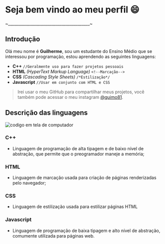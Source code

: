# Seja bem vindo ao meu perfil 😄
~_________________________________________~
## Introdução
Olá meu nome é **Guilherme**, sou um estudante do Ensino Médio que se interessou por programação, estou aprendendo as seguintes linguagens:
- **C++**
```//Geralmente uso para fazer projetos pessoais```
- **HTML** *(HyperText Markup Language)*
```<!--Marcação-->```
- **CSS** *(Cascading Style Sheets)*
```/*Estilização*/```
- **Javascript**
```//Usar em conjunto com HTML e CSS```

>Irei usar o meu GitHub para compartilhar meus projetos,
> você também pode acessar o meu instagram [@guimo81](instagram.com).

## Descrição das linguagens
![codigo em tela de computador](https://images.pexels.com/photos/546819/pexels-photo-546819.jpeg)
### C++
- Linguagem de programação de alta tipagem e de baixo nível de abstração, que permite que o preogramador maneje a memória;
### HTML
- Linguagem de marcação usada para criação de páginas renderizadas pelo navegador;
### CSS
- Linguagem de estilização usada para estilizar páginas HTML
### Javascript
- Linguagem de programação de baixa tipagem e alto nível de abstração, comumente utilizada para páginas web.
